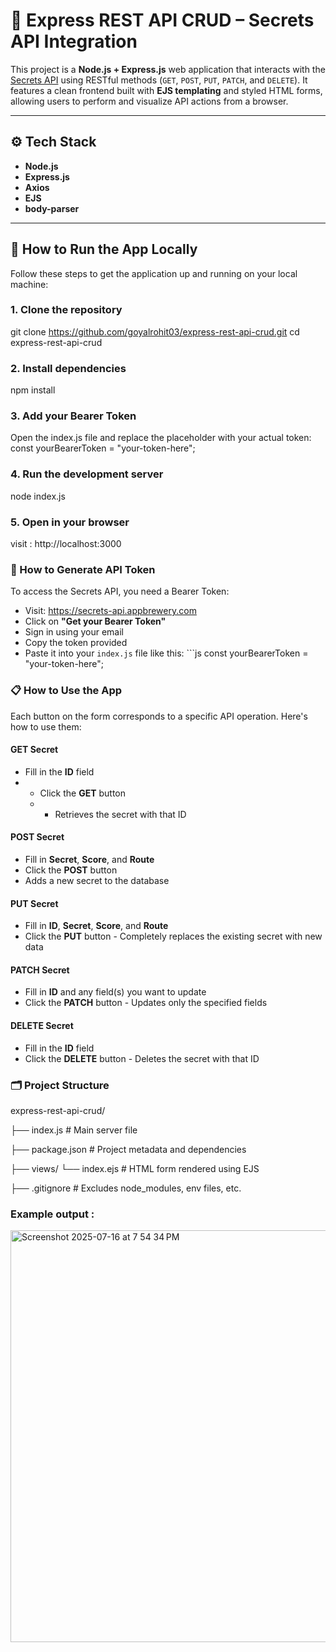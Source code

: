 # 🔐 Express REST API CRUD – Secrets API Integration

This project is a **Node.js + Express.js** web application that interacts with the [Secrets API](https://secrets-api.appbrewery.com) using RESTful methods (`GET`, `POST`, `PUT`, `PATCH`, and `DELETE`). It features a clean frontend built with **EJS templating** and styled HTML forms, allowing users to perform and visualize API actions from a browser.

---

## ⚙️ Tech Stack

- **Node.js**
- **Express.js**
- **Axios**
- **EJS**
- **body-parser**

---

## 🚀 How to Run the App Locally

Follow these steps to get the application up and running on your local machine:

### 1. Clone the repository

git clone https://github.com/goyalrohit03/express-rest-api-crud.git
cd express-rest-api-crud

### **2. Install dependencies**
npm install

### **3. Add your Bearer Token**
Open the index.js file and replace the placeholder with your actual token:
const yourBearerToken = "your-token-here";

### **4. Run the development server**
node index.js

### 5. Open in your browser
visit : http://localhost:3000

### **🔑 How to Generate API Token** 
To access the Secrets API, you need a Bearer Token: 
- Visit: https://secrets-api.appbrewery.com
- Click on **"Get your Bearer Token"** 
- Sign in using your email
- Copy the token provided
- Paste it into your `index.js` file like this: ```js const yourBearerToken = "your-token-here";

### **📋 How to Use the App** 
Each button on the form corresponds to a specific API operation. Here's how to use them:  
#### **GET Secret** 
- Fill in the **ID** field
- - Click the **GET** button
  - - Retrieves the secret with that ID 
#### **POST Secret** 
- Fill in **Secret**, **Score**, and **Route**
- Click the **POST** button
- Adds a new secret to the database 
#### **PUT Secret** 
- Fill in **ID**, **Secret**, **Score**, and **Route**
- Click the **PUT** button - Completely replaces the existing secret with new data
#### **PATCH Secret** 
- Fill in **ID** and any field(s) you want to update
- Click the **PATCH** button - Updates only the specified fields
#### **DELETE Secret** 
- Fill in the **ID** field
- Click the **DELETE** button - Deletes the secret with that ID

### **🗂️ Project Structure**
express-rest-api-crud/

├── index.js           # Main server file

├── package.json       # Project metadata and dependencies

├── views/
   └── index.ejs      # HTML form rendered using EJS

├── .gitignore         # Excludes node_modules, env files, etc.

### Example output : 
<img width="1237" height="659" alt="Screenshot 2025-07-16 at 7 54 34 PM" src="https://github.com/user-attachments/assets/567541dd-8733-4a25-817b-1a5bbdfc7f3a" />

